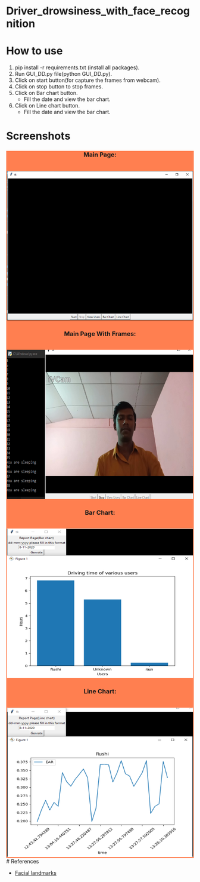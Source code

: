 # Driver_drowsiness_with_face_recognition
# How to use
<ol>
<li>pip install -r requirements.txt (install all packages).</li>
<li>Run GUI_DD.py file(python GUI_DD.py).</li>
<li>Click on start button(for capture the frames from webcam).</li>
<li>Click on stop button to stop frames.</li>
<li>Click on Bar chart button.
<ul>
    <li>Fill the date and view the bar chart.</li>
</ul>
</li>
<li>Click on Line chart button.
<ul>
    <li>Fill the date and view the bar chart.</li>
</ul>
</li>
</ol>

# Screenshots
<div style="width:100%;text-align: center;background-color: coral;">
<h3>Main Page:</h3><br />
<img src="main.PNG" height="400px" width="500px"><br />
<h3>Main Page With Frames:</h3><br />
<img src="det.png" height="400px" width="500px"><br />
<h3>Bar Chart:</h3><br />
<img src="bar_chart.png" height="400px" width="500px"><br />
<h3>Line Chart:</h3><br />
<img src="line_chart.png" height="400px" width="500px"><br />
</div>
# References
<ul>
<li>
<a href="https://www.pyimagesearch.com/2017/04/03/facial-landmarks-dlib-opencv-python/#:~:text=The%20pre%2Dtrained%20facial%20landmark,facial%20structures%20on%20the%20face.&text=These%20annotations%20are%20part%20of,landmark%20predictor%20was%20trained%20on.">
Facial landmarks
</a>
</li>
</ul>
